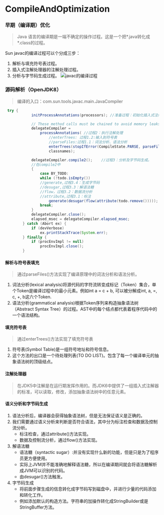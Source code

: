 # CompileAndOptimization

### 早期（编译期）优化
> Java 语言的编译期是一端不确定的操作过程。这是一个把*.java转化成*.class的过程。

Sun javac的编译过程可以个分成三步：
1. 解析与填充符号表过程。
2. 插入式注解处理器的注解处理过程。
3. 分析与字节码生成过程。
![javac的编译过程](https://i.imgur.com/NDOFDuR.jpg)

### 源码解析（OpenJDK8）
> 编译的入口：com.sun.tools.javac.main.JavaCompiler

```Java
 try {
            initProcessAnnotations(processors);	//准备过程：初始化插入式注解处理器。

            // These method calls must be chained to avoid memory leaks
            delegateCompiler =
                processAnnotations(	//过程2：执行注解处理
					//enterTrees: 过程1.2:输入到符号表
					//parseFiles:过程1.1：词法分析、语法分析
                    enterTrees(stopIfError(CompileState.PARSE, parseFiles(sourceFileObjects))),
                    classnames);

            delegateCompiler.compile2();	//过程3：分析及字节码生成。
			//在compile2中
			{
				case BY_TODO:
                while (!todo.isEmpty())
				//generate,过程3.4：生成字节码
				//desugar,过程3.3：解语法糖
				//flow，过程3.2：数据流分析
				//attribute,过程3.1：标注
                    generate(desugar(flow(attribute(todo.remove()))));
                break;
			}
            delegateCompiler.close();
            elapsed_msec = delegateCompiler.elapsed_msec;
        } catch (Abort ex) {
            if (devVerbose)
                ex.printStackTrace(System.err);
        } finally {
            if (procEnvImpl != null)
                procEnvImpl.close();
        }
```

#### 解析与符号表填充
> 通过parseFiles()方法实现了编译原理中的词法分析和语法分析。

1. 词法分析(lexical analysis)将源代码的字符流转变成标记（Token）集合，单个Token是编译过程中的最小元素。例如int a = c + b, 可以被分解成int, a, =, c, +, b这六个Token.
2. 语法分析(grammatical analysis)根据Token序列来构造抽象语法树（Abstract Syntax Tree）的过程。AST中的每个结点都代表着程序代码中的一个语法结构。

#### 填充符号表
> 通过enterTrees()方法实现了填充符号表

1. 符号表(Symbol Table)是一组符号地址和符号信息。
2. 这个方法的出口是一个待处理列表(TO DO LIST)。包含了每一个编译单元的抽象语法树的顶级结点。

#### 注解处理器
> 在JDK5中注解是在运行期发挥作用的。而JDK6中提供了一组插入式注解器的标准，可以读取，修改，添加抽象语法树中的任意元素。

#### 语义分析和字节码生成
1. 语法分析后，编译器会获得抽象语法树，但是无法保证语义是正确的。
2. 我们需要通过语义分析来判断是否符合语法，其中分为标注检查和数据及控制流分析。
	* 标注检查，通过attribute()方法实现。
	* 数据及控制流分析，通过flow()方法实现。
3. 解语法糖
	* 语法糖（syntactic sugar）:并没有实现什么新的功能，但是只是为了程序员更方便使用。
	* 实际上JVM并不能准确地解释语法糖，所以在编译期间就会将语法糖解析成JVM可以识别的代码。
	* 由desugar()方法触发。
4. 字节码生成
	* 将前面步骤生成的信息转化成字节码写到磁盘中，并进行少量的代码添加和转化工作。
	* 例如添加默认的构造方法。字符串的加操作转化成StringBuilder或是StringBuffer方法。
